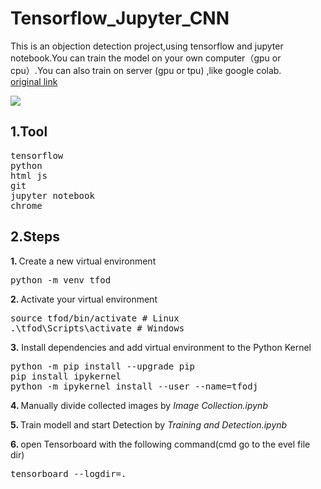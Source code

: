# Tensorflow_Jupyter_CNN
This is an objection detection project,using tensorflow and jupyter notebook.You can  train the model on your own computer（gpu or cpu）.You can also train on server (gpu or tpu) ,like google colab.
</br>
<a href="https://github.com/nicknochnack/TFODCourse"> original link </a>

<img src="https://i.imgur.com/WK2hjbN.png">

## 1.Tool 
<pre>
tensorflow
python
html js
git
jupyter notebook
chrome
</pre>

## 2.Steps 
<b> 1. </b> Create a new virtual environment
<pre>
python -m venv tfod
</pre>
<b> 2. </b> Activate your virtual environment
<pre>
source tfod/bin/activate # Linux
.\tfod\Scripts\activate # Windows
</pre>
<b> 3.</b> Install dependencies and add virtual environment to the Python Kernel
<pre>
python -m pip install --upgrade pip
pip install ipykernel
python -m ipykernel install --user --name=tfodj
</pre>
<b> 4. </b> Manually divide collected images by <em> Image Collection.ipynb </em>

<b> 5. </b> Train modell and start Detection by <em> Training and Detection.ipynb </em>

<b> 6. </b> open Tensorboard with the following command(cmd go to the evel file dir)
<pre>
tensorboard --logdir=.
</pre>
